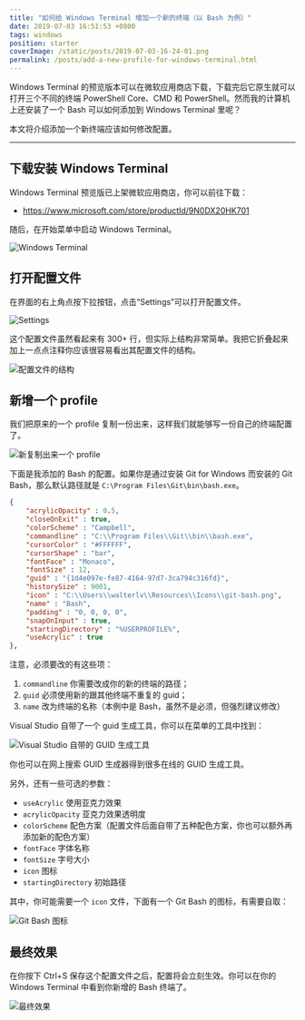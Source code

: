 ```yaml
---
title: "如何给 Windows Terminal 增加一个新的终端（以 Bash 为例）"
date: 2019-07-03 16:51:53 +0800
tags: windows
position: starter
coverImage: /static/posts/2019-07-03-16-24-01.png
permalink: /posts/add-a-new-profile-for-windows-terminal.html
---
```


Windows Terminal 的预览版本可以在微软应用商店下载，下载完后它原生就可以打开三个不同的终端 PowerShell Core、CMD 和 PowerShell。然而我的计算机上还安装了一个 Bash 可以如何添加到 Windows Terminal 里呢？

本文将介绍添加一个新终端应该如何修改配置。

---

## 下载安装 Windows Terminal

Windows Terminal 预览版已上架微软应用商店，你可以前往下载：

- <https://www.microsoft.com/store/productId/9N0DX20HK701>

随后，在开始菜单中启动 Windows Terminal。

![Windows Terminal](/static/posts/2019-07-03-16-24-01.png)

## 打开配置文件

在界面的右上角点按下拉按钮，点击“Settings”可以打开配置文件。

![Settings](/static/posts/2019-07-03-16-23-22.png)

这个配置文件虽然看起来有 300+ 行，但实际上结构非常简单。我把它折叠起来加上一点点注释你应该很容易看出其配置文件的结构。

![配置文件的结构](/static/posts/2019-07-03-16-29-08.png)

## 新增一个 profile

我们把原来的一个 profile 复制一份出来，这样我们就能够写一份自己的终端配置了。

![新复制出来一个 profile](/static/posts/2019-07-03-16-31-12.png)

下面是我添加的 Bash 的配置。如果你是通过安装 Git for Windows 而安装的 Git Bash，那么默认路径就是 `C:\Program Files\Git\bin\bash.exe`。

```json
{
    "acrylicOpacity" : 0.5,
    "closeOnExit" : true,
    "colorScheme" : "Campbell",
    "commandline" : "C:\\Program Files\\Git\\bin\\bash.exe",
    "cursorColor" : "#FFFFFF",
    "cursorShape" : "bar",
    "fontFace" : "Monaco",
    "fontSize" : 12,
    "guid" : "{1d4e097e-fe87-4164-97d7-3ca794c316fd}",
    "historySize" : 9001,
    "icon" : "C:\\Users\\walterlv\\Resources\\Icons\\git-bash.png",
    "name" : "Bash",
    "padding" : "0, 0, 0, 0",
    "snapOnInput" : true,
    "startingDirectory" : "%USERPROFILE%",
    "useAcrylic" : true
},
```

注意，必须要改的有这些项：

1. `commandline` 你需要改成你的新的终端的路径；
1. `guid` 必须使用新的跟其他终端不重复的 guid；
1. `name` 改为终端的名称（本例中是 Bash，虽然不是必须，但强烈建议修改）

Visual Studio 自带了一个 guid 生成工具，你可以在菜单的工具中找到：

![Visual Studio 自带的 GUID 生成工具](/static/posts/2019-07-03-16-36-12.png)

你也可以在网上搜索 GUID 生成器得到很多在线的 GUID 生成工具。

另外，还有一些可选的参数：

- `useAcrylic` 使用亚克力效果
- `acrylicOpacity` 亚克力效果透明度
- `colorScheme` 配色方案（配置文件后面自带了五种配色方案，你也可以额外再添加新的配色方案）
- `fontFace` 字体名称
- `fontSize` 字号大小
- `icon` 图标
- `startingDirectory` 初始路径

其中，你可能需要一个 `icon` 文件，下面有一个 Git Bash 的图标，有需要自取：

![Git Bash 图标](/static/posts/2019-07-02-10-22-00.png)

## 最终效果

在你按下 Ctrl+S 保存这个配置文件之后，配置将会立刻生效。你可以在你的 Windows Terminal 中看到你新增的 Bash 终端了。

![最终效果](/static/posts/2019-07-03-16-51-11.png)


